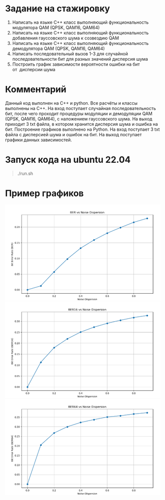 # Задание на стажировку
1. Написать на языке С++ класс выполняющий функциональность модулятора QAM (QPSK,
QAM16, QAM64)
2. Написать на языке С++ класс выполняющий функциональность добавления гауссовского
шума к созвездию QAM
3. Написать на языке С++ класс выполняющий функциональность демодулятора QAM (QPSK,
QAM16, QAM64)
4. Написать последовательный вызов 1-3 для случайной последовательности бит для разных
значений дисперсия шума
5. Построить график зависимости вероятности ошибки на бит от  дисперсии шума
# Комментарий
Данный код выполнен на C++ и python. Все расчёты и классы выполнены на C++. На вход поступает случайная последовательность бит, после чего проходит процедуры модуляции и демодуляции QAM (QPSK, QAM16, QAM64), с наложением гауссовского шума. На выход приходит 3 txt файла, в котором хранится дисперсия шума и ошибка на бит. Построение графиков выполнено на Python. На вход поступает 3 txt файла с дисперсией шума и ошибок на бит. На выход поступает графики данных зависимостей.
# Запуск кода на ubuntu 22.04
>./run.sh

# Пример графиков

<img src = "test/BER(QPSK).png">
<img src = "test/BER(QAM16).png">
<img src = "test/BER(QAM64).png">

